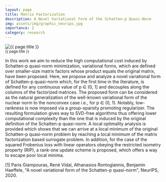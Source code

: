 ```yaml
---
layout: page
title: Matrix Factorization
description: A Novel Variational Form of the Schatten-p Quasi-Norm
img: assets/img/graphic_neurips.jpg
importance: 2
category: research
---
```


<div class="container-fluid">
    <div class="row">
        <div class="col-md-8 mx-auto text-center">
            <img src="{{ site.url }}/{{ page.img }}" class="img-fluid rounded shadow-lg" alt="{{ page.title }}">
            <div class="caption text-muted mt-3"><small>{{ page.title }}</small></div>
        </div>
    </div>
</div>

In this work we aim to reduce the high computational cost induced by Schatten-p quasi-norm minimization, variational forms, which are defined over smaller-size matrix factors whose product equals the original matrix, have been proposed. Here, we propose and analyze a novel variational form of Schatten-p quasi-norm which, for the first time in the literature, is defined for any continuous value of p ∈ (0, 1] and decouples along the columns of the factorized matrices. The proposed form can be considered as the natural generalization of the well-known variational form of the nuclear norm to the nonconvex case i.e., for p ∈ (0, 1). Notably, low-rankness is now imposed via a group-sparsity promoting regularizer. The resulting formulation gives way to SVD-free algorithms thus offering lower computational complexity than the one that is induced by the original definition of the Schatten-p quasi-norm. A local optimality analysis is provided which shows that we can arrive at a local minimum of the original Schatten-p quasi-norm problem by reaching a local minimum of the matrix factorization based surrogate problem. In addition, for the case of the squared Frobenius loss with linear operators obeying the restricted isometry property (RIP), a rank-one update scheme is proposed, which offers a way to escape poor local minima.

[1] Paris Giampouras, René Vidal, Athanasios Rontogiannis, Benjamin Haeffele, "A novel variational form of the Schatten-p quasi-norm", NeurIPS, 2020.
